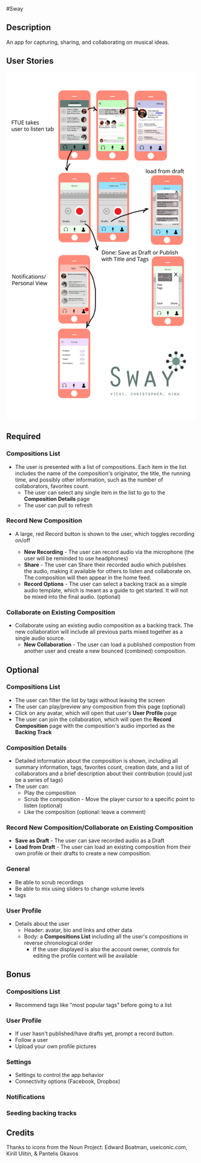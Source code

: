 #Sway

## Description
An app for capturing, sharing, and collaborating on musical ideas.

## User Stories

![Wireframes (Draft)](https://github.com/teamVCH/sway/blob/master/wireframes/userflow.png)


## Required

### Compositions List
* The user is presented with a list of compositions. Each item in the list includes the name of the composition's originator, the title, the running time, and possibly other information, such as the number of collaborators, favorites count. 
	* The user can select any single item in the list to go to the **Composition Details** page
	* The user can pull to refresh

### Record New Composition
* A large, red Record button is shown to the user, which toggles recording on/off

	* **New Recording** - The user can record audio via the microphone (the user will be reminded to use headphones)
	* **Share** - The user can Share their recorded audio which publishes the audio, making it available for others to listen and collaborate on. The composition will then appear in the home feed.
	* **Record Options** - The user can select a backing track as a simple audio template, which is meant as a guide to get started. It will not be mixed into the final audio. (optional)

### Collaborate on Existing Composition
* Collaborate using an existing audio composition as a backing track. The new collaboration will include all previous parts mixed together as a single audio source.
 	* **New Collaboration** - The user can load a published compostion from another user and create a new bounced (combined) composition.


## Optional

### Compositions List
* The user can filter the list by tags without leaving the screen
* The user can play/preview any composition from this page (optional)
* Click on any avatar, which will open that user's **User Profile** page
* The user can join the collaboration, which will open the **Record Composition** page with the composition's audio imported as the **Backing Track**

### Composition Details
* Detailed information about the composition is shown, including all summary information, tags, favorites count, creation date, and a list of collaborators and a brief description about their contribution (could just be a series of tags)
* The user can:
     * Play the composition
     * Scrub the composition - Move the player cursor to a specific point to listen (optional) 
     * Like the composition (optional: leave a comment)

### Record New Composition/Collaborate on Existing Composition
* **Save as Draft** - The user can save recorded audio as a Draft
* **Load from Draft** - The user can load an existing composition from their own profile or their drafts to create a new composition. 

### General
* Be able to scrub recordings
* Be able to mix using sliders to change volume levels
* tags

### User Profile
* Details about the user
	* Header: avatar, bio and links and other data 
	* Body: a **Compositions List** including all the user's compositions in reverse chronological order 
      * If the user displayed is also the account owner, controls for editing the profile content will be available


## Bonus

### Compositions List
* Recommend tags like "most popular tags" before going to a list

### User Profile
* If user hasn't published/have drafts yet, prompt a record button.
* Follow a user
* Upload your own profile pictures

### Settings
* Settings to control the app behavior
* Connectivity options (Facebook, Dropbox)

### Notifications

### Seeding backing tracks
       

## Credits
Thanks to icons from the Noun Project: Edward Boatman, useiconic.com, Kirill Ulitin, & Pantelis Gkavos